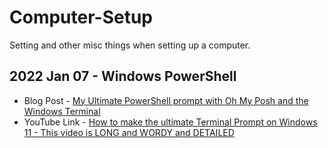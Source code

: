 # Computer-Setup
Setting and other misc things when setting up a computer.

## 2022 Jan 07 - Windows PowerShell 
- Blog Post - [My Ultimate PowerShell prompt with Oh My Posh and the Windows Terminal](https://www.hanselman.com/blog/my-ultimate-powershell-prompt-with-oh-my-posh-and-the-windows-terminal)
- YouTube Link - [How to make the ultimate Terminal Prompt on Windows 11 - This video is LONG and WORDY and DETAILED](https://www.youtube.com/watch?v=VT2L1SXFq9U&t=1929s)
